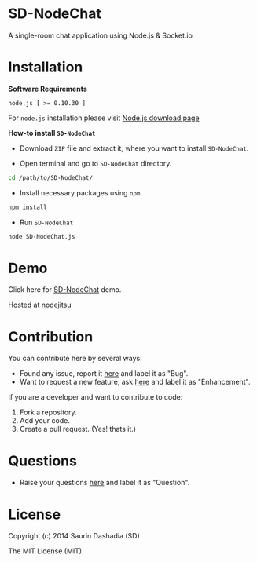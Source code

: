 SD-NodeChat
===========
A single-room chat application using Node.js & Socket.io


Installation
============

**Software Requirements**

```
node.js [ >= 0.10.30 ]
```
For `node.js` installation please visit [Node.js download page](http://nodejs.org/download/)

**How-to install `SD-NodeChat`**

- Download `ZIP` file and extract it, where you want to install `SD-NodeChat`. 

- Open terminal and go to `SD-NodeChat` directory.
```sh
cd /path/to/SD-NodeChat/
```

- Install necessary packages using `npm`
```sh
npm install
```

- Run `SD-NodeChat`
```sh
node SD-NodeChat.js
```

Demo
====

Click here for [SD-NodeChat](http://sdnodechat.jit.su) demo.

Hosted at [nodejitsu](https://www.nodejitsu.com/)


Contribution
=============
You can contribute here by several ways:

- Found any issue, report it [here](https://github.com/devsaurin/SD-NodeChat/issues) and label it as "Bug".
- Want to request a new feature, ask [here](https://github.com/devsaurin/SD-NodeChat/issues) and label it as "Enhancement".

If you are a developer and want to contribute to code:

1. Fork a repository.
2. Add your code.
3. Create a pull request. (Yes! thats it.)


Questions
=========

- Raise your questions [here](https://github.com/devsaurin/SD-NodeChat/issues) and label it as "Question".

License
=======
Copyright (c) 2014 Saurin Dashadia (SD)

The MIT License (MIT)